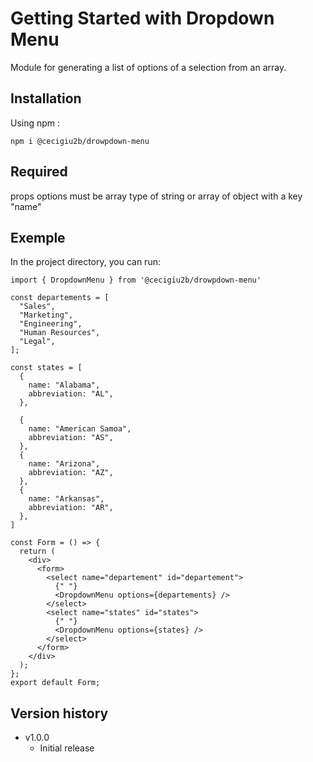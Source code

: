 # Getting Started with Dropdown Menu

Module for generating a list of options of a selection from an array.

## Installation

Using npm :

`npm i @cecigiu2b/drowpdown-menu`

## Required

props options must be array type of string or array of object with a key "name"

## Exemple

In the project directory, you can run:

```
import { DropdownMenu } from '@cecigiu2b/drowpdown-menu'

const departements = [
  "Sales",
  "Marketing",
  "Engineering",
  "Human Resources",
  "Legal",
];

const states = [
  {
    name: "Alabama",
    abbreviation: "AL",
  },

  {
    name: "American Samoa",
    abbreviation: "AS",
  },
  {
    name: "Arizona",
    abbreviation: "AZ",
  },
  {
    name: "Arkansas",
    abbreviation: "AR",
  },
]

const Form = () => {
  return (
    <div>
      <form>
        <select name="departement" id="departement">
          {" "}
          <DropdownMenu options={departements} />
        </select>
        <select name="states" id="states">
          {" "}
          <DropdownMenu options={states} />
        </select>
      </form>
    </div>
  );
};
export default Form;

```

## Version history

- v1.0.0
  - Initial release

